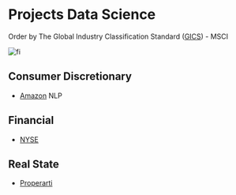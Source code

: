 # Projects Data Science

Order by The Global Industry Classification Standard ([GICS](https://www.msci.com/our-solutions/indexes/gics)) - MSCI 


![fi](https://www.msci.com/documents/1296102/11185224/870x200px-GICS-PageBanner_U.gif/bf857596-f018-125a-c784-37f17c359d57?t=1573145399828)


## Consumer Discretionary

- [Amazon](https://github.com/Dotto-Luis/Projects/tree/main/NLP_Amazon) NLP


## Financial

- [NYSE](https://github.com/Dotto-Luis/Projects/tree/main/Finance/NYSE)


## Real State

- [Properarti](https://github.com/Dotto-Luis/Projects/tree/main/Real%20State/Properarti)
